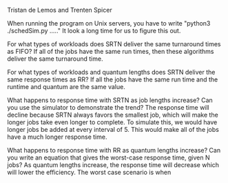 Tristan de Lemos and Trenten Spicer

When running the program on Unix servers, you have to write "python3 ./schedSim.py ....." It look a long time for us to figure this out.

For what types of workloads does SRTN deliver the same turnaround times as FIFO?
If all of the jobs have the same run times, then these algorithms deliver the same turnaround time.

For what types of workloads and quantum lengths does SRTN deliver the same response times as RR?
If all the jobs have the same run time and the runtime and quantum are the same value.

What happens to response time with SRTN as job lengths increase? Can you use the simulator to demonstrate the trend?
The response time will decline because SRTN always favors the smallest job, which will make the longer jobs take even longer to complete. To simulate this, we would have longer jobs be added at every interval of 5. This would make all of the jobs have a much longer response time.

What happens to response time with RR as quantum lengths increase? Can you write an equation that gives the worst-case response time, given N jobs?
As quantum lengths increase, the response time will decrease which will lower the efficiency. The worst case scenario is when 
